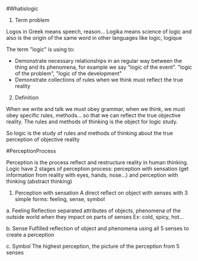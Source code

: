 
#Whatislogic 

1. Term problem

Logos in Greek means speech, reason... Logika means science of logic and also is the origin of the same word in other languages like logic, logique

The term "logic" is using to:
- Demonstrate necessary relationships in an regular way between the thing and its phenomena, for example we say "logic of the event". "logic of the problem", "logic of the development"
- Demonstrate collections of rules when we think  must reflect the true reality 

2. Definition

When we write and talk we must obey grammar, when we think, we must obey specific rules, methods... so that we can reflect the true objective reality. The rules and methods of thinking is the object for logic study.

So logic is the study of rules and methods of thinking about the true perception of objective reality

#PerceptionProcess

Perception is the process reflect and restructure reality in human thinking. Logic have 2 stages of perception process: perception with sensation (get information from reality with eyes, hands, nose...) and perception with thinking (abstract thinking)

1. Perception with sensation
A direct reflect on object with senses with 3 simple forms: feeling, sense, symbol

a. Feeling 
Reflection separated attributes of objects, phenomena of the outside world when they impact on parts of senses
Ex: cold, spicy, hot...

b. Sense
Fulfilled reflection of object and phenomena using all 5 senses to create a perception

c. Symbol
The highest perception, the picture of the perception from 5 senses

